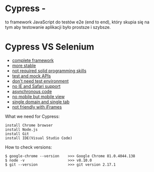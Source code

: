 # Cypress - 

to framework JavaScript do testów e2e (end to end), który skupia się na tym aby testowanie aplikacji było prostsze i szybsze.

# Cypress VS Selenium

* [complete framework](#complete-framework)
* [more stable](#more-stable)
* [not required solid programming skills](#not-required-solid-programming-skills)
* [test and mock APIs](#not-required-solid-programming-skills)
* [don't need test environment](#don't-need-test-environment)
* [no IE and Safari support](#no-IE-and-Safari-support)
* [asynchronous code](#asynchronous-code)
* [no mobile but mobile view](#no-mobile-but-mobile-view)
* [single domain and single tab](#single-domain-and-single-tab)
* [not friendly with iFrames](#not-friendly-with-iFrames)

What we need for Cypress:

```
install Chrome browser
install Node.js
install Git
install IDE(Visual Studio Code)
```
How to check versions:

```
$ google-chrome --version    >>> Google Chrome 81.0.4044.138 
$ node -v                    >>> v8.10.0
$ git --version              >>> git version 2.17.1

```
